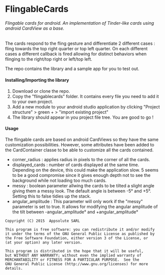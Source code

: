 # FlingableCards

###### Flingable cards for android. An implementation of Tinder-like cards using android CardView as a base. 

The cards respond to the fling gesture and differentiate 2 different cases : fling towards the top right quarter or top left quarter.
On each different cases a different callback is fired allowing for distinct behaviors when flinging to the right/top right or left/top left.

The repo contains the library and a sample app for you to test out.

#### Installing/Importing the library

1. Download or clone the repo.
2. Copy the "flingablecards" folder. It contains every file you need to add it to your own project.
3. Add a new module to your android studio application by clicking "Project structure" > green + > "import existing project"
4. The library should appear in you project file tree. You are good to go !

#### Usage

The flingable cards are based on android CardViews so they have the same customization possibilities. However, some attributes have been added to the CardContainer classe to be able to customize all the cards contained.

+ corner_radius : applies radius in pixels to the corner of all the cards.
+ displayed_cards : number of cards displayed at the same time. Depending on the device, this could make the application slow.  5 seems to be a good compromise since it gives enough depth not to see the background while not loading too much cards.
+ messy : boolean parameter allwing the cards to be tilted a slight angle giving them a messy look. The default angle is   between -5° and +5°. Setting this to false tidies up the stack.
+ angular_amplitude : This parameter will only work if the "messy" parameter is set to true. It allows for modifying the   angular amplitude of the tilt between -angular_amplitude° and +angular_amplitude°


```
Copyright (C) 2015  Appsolute SARL

This program is free software: you can redistribute it and/or modify
it under the terms of the GNU General Public License as published by
the Free Software Foundation, either version 3 of the License, or
(at your option) any later version.

This program is distributed in the hope that it will be useful,
but WITHOUT ANY WARRANTY; without even the implied warranty of
MERCHANTABILITY or FITNESS FOR A PARTICULAR PURPOSE.  See the
GNU General Public License (http://www.gnu.org/licenses) for more details.
```
